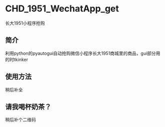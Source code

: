 # CHD_1951_WechatApp_get


长大1951小程序抢购

## 简介

利用python的pyautogui自动抢购微信小程序长大1951商城里的商品，gui部分用的时tkinker

## 使用方法

稍后补全

## 请我喝杯奶茶？

稍后补个二维码

